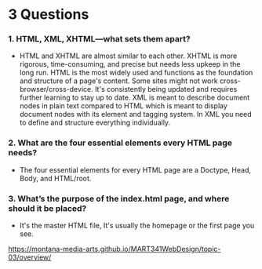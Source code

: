 # 3 Questions

### 1. HTML, XML, XHTML—what sets them apart?
   - HTML and XHTML are almost similar to each other. XHTML is more rigorous, time-consuming, and precise but needs less upkeep in the long run. HTML is the most widely used and functions as the foundation and structure of a page's content. Some sites might not work cross-browser/cross-device. It's consistently being updated and requires further learning to stay up to date. XML is meant to describe document nodes in plain text compared to HTML which is meant to display document nodes with its element and tagging system. In XML you need to define and structure everything individually.
### 2. What are the four essential elements every HTML page needs?
   - The four essential elements for every HTML page are a Doctype, Head, Body, and HTML/root.
### 3. What’s the purpose of the index.html page, and where should it be placed?
   - It's the master HTML file, It's usually the homepage or the first page you see.

https://montana-media-arts.github.io/MART341WebDesign/topic-03/overview/
